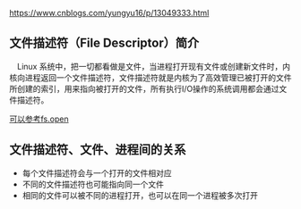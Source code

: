 https://www.cnblogs.com/yungyu16/p/13049333.html

## 文件描述符（File Descriptor）简介
　Linux 系统中，把一切都看做是文件，当进程打开现有文件或创建新文件时，内核向进程返回一个文件描述符，文件描述符就是内核为了高效管理已被打开的文件所创建的索引，用来指向被打开的文件，所有执行I/O操作的系统调用都会通过文件描述符。

[可以参考fs.open](../../Nodejs/Fs/read-write-append/write.js)

## 文件描述符、文件、进程间的关系
- 每个文件描述符会与一个打开的文件相对应
- 不同的文件描述符也可能指向同一个文件
- 相同的文件可以被不同的进程打开，也可以在同一个进程被多次打开